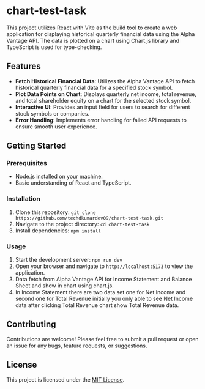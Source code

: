 # chart-test-task

This project utilizes React with Vite as the build tool to create a web application for displaying historical quarterly financial data using the Alpha Vantage API. The data is plotted on a chart using Chart.js library and TypeScript is used for type-checking.

## Features

- **Fetch Historical Financial Data**: Utilizes the Alpha Vantage API to fetch historical quarterly financial data for a specified stock symbol.
- **Plot Data Points on Chart**: Displays quarterly net income, total revenue, and total shareholder equity on a chart for the selected stock symbol.
- **Interactive UI**: Provides an input field for users to search for different stock symbols or companies.
- **Error Handling**: Implements error handling for failed API requests to ensure smooth user experience.

## Getting Started

### Prerequisites

- Node.js installed on your machine.
- Basic understanding of React and TypeScript.

### Installation

1. Clone this repository: `git clone https://github.com/techdkumardev09/chart-test-task.git`
2. Navigate to the project directory: `cd chart-test-task`
3. Install dependencies: `npm install`

### Usage

1. Start the development server: `npm run dev`
2. Open your browser and navigate to `http://localhost:5173` to view the application.
3. Data fetch from Alpha Vantage API for Income Statement and Balance Sheet and show in chart using chart.js.
4. In Income Statement there are two data set one for Net Income and second one for Total Revenue initially you only able to see Net Income data after clicking Total Revenue chart show Total Revenue data.

## Contributing

Contributions are welcome! Please feel free to submit a pull request or open an issue for any bugs, feature requests, or suggestions.

## License

This project is licensed under the [MIT License](LICENSE).
